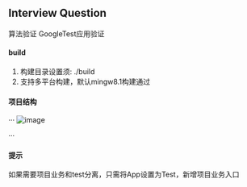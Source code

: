 ## Interview Question
算法验证 GoogleTest应用验证
#### build
  1. 构建目录设置须: ./build
  2. 支持多平台构建，默认mingw8.1构建通过
#### 项目结构
  ···
![image](https://github.com/user-attachments/assets/d6c174a9-f96f-4c02-bb86-4410c169e583)

  ···
#### 提示
如果需要项目业务和test分离，只需将App设置为Test，新增项目业务入口
